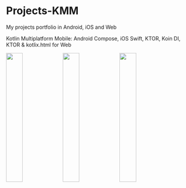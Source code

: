 # Projects-KMM
My projects portfolio in Android, iOS and Web

Kotlin Multiplatform Mobile: Android Compose, iOS Swift, KTOR, Koin DI, KTOR & kotlix.html for Web
<p float="left">
  <img src="http://server873539.nazwa.pl/static/ios.png" width="30%" height="" />
  <img src="http://server873539.nazwa.pl/static/android.png" width="30%" height="" />
   <img src="http://server873539.nazwa.pl/static/web2.png" width="30%" height="" /> 
</p>



